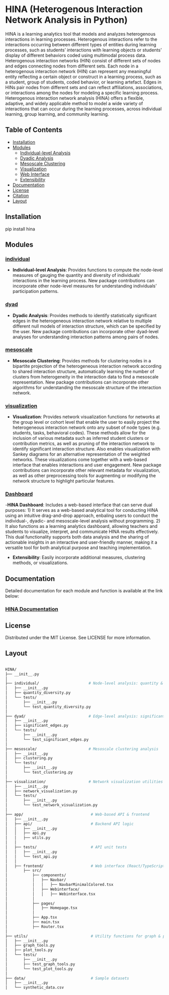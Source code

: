 # HINA (Heterogenous Interaction Network Analysis in Python)

HINA is a learning analytics tool that models and analyzes heterogenous interactions in learning processes. Heterogenous interactions refer to the interactions occurring between different types of entities during learning processes, such as students’ interactions with learning objects or students’ display of different behaviors coded using multimodal process data. Heterogenous interaction networks (HIN) consist of different sets of nodes and edges connecting nodes from different sets. Each node in a heterogenous interaction network (HIN) can represent any meaningful entity reflecting a certain object or construct in a learning process, such as a student, group of students, coded behavior, or learning artefact. Edges in HINs pair nodes from different sets and can reflect affiliations, associations, or interactions among the nodes for modeling a specific learning process. Heterogenous interaction network analysis (HINA) offers a flexible, adaptive, and widely applicable method to model a wide variety of interactions that can occur during the learning processes, across individual learning, group learning, and community learning. 

## Table of Contents

- [Installation](#installation)
- [Modules](#modules)
  - [Individual-level Analysis](#individual-level-analysis)
  - [Dyadic Analysis](#dyadic-analysis)
  - [Mesoscale Clustering](#mesoscale-clustering)
  - [Visualization](#visualization)
  - [Web Interface](#web-interface)
  - [Extensibility](#extensibility)
- [Documentation](#documentation)
- [License](#license)
- [Citation](#citation)
- [Layout](#layout)

## Installation

pip install hina

## Modules

### [individual](https://hina.readthedocs.io/en/latest/Modules/individual.html)

- **Individual-level Analysis**: Provides functions to compute the node-level measures of gauging the quantity and diversity of individuals’ interactions in the learning process. New package contributions can incorporate other node-level measures for understanding individuals’ participation patterns.

### [dyad](https://hina.readthedocs.io/en/latest/Modules/dyad.html)

- **Dyadic Analysis**: Provides methods to identify statistically significant edges in the heterogeneous interaction network relative to multiple different null models of interaction structure, which can be specified by the user. New package contributions can incorporate other dyad-level analyses for understanding interaction patterns among pairs of nodes.

### [mesoscale](https://hina.readthedocs.io/en/latest/Modules/mesoscale.html)

- **Mesoscale Clustering**: Provides methods for clustering nodes in a bipartite projection of the heterogeneous interaction network according to shared interaction structure, automatically learning the number of clusters from heterogeneity in the interaction data to find a mesoscale representation. New package contributions can incorporate other algorithms for understanding the mesoscale structure of the interaction network.

### [visualization](https://hina.readthedocs.io/en/latest/Modules/visualization.html)

- **Visualization**: Provides network visualization functions for networks at the group level or cohort level that enable the user to easily project the heterogeneous interaction network onto any subset of node types (e.g. students, tasks, behavioral codes). These methods allow for the inclusion of various metadata such as inferred student clusters or contribution metrics, as well as pruning of the interaction network to identify significant interaction structure. Also enables visualization with Sankey diagrams for an alternative representation of the weighted networks. These visualizations come together with a web-based interface that enables interactions and user engagement. New package contributions can incorporate other relevant metadata for visualization, as well as other preprocessing tools for augmenting or modifying the network structure to highlight particular features.

### [Dashboard](https://hina.readthedocs.io/en/latest/Modules/dashboard.html)

-**HINA Dashboard**: Includes a web-based interface that can serve dual purposes: 1) It serves as a web-based analytical tool for conducting HINA using an intuitive drag-and-drop approach, enbaling users to conduct the individual-, dyadic- and mesoscale-level analysis without programming. 2) It also functions as a learning analytics dashboard, allowing teachers and students to visualize, interpret, and communicate HINA results effectively. This dual functionality supports both data analysis and the sharing of actionable insights in an interactive and user-friendly manner, making it a versatile tool for both analytical purpose and teaching implementation.
- **Extensibility**: Easily incorporate additional measures, clustering methods, or visualizations.


## Documentation

Detailed documentation for each module and function is available at the link below:

### [HINA Documentation](https://hina.readthedocs.io/en/latest/)

## License 
Distributed under the MIT License. See LICENSE for more information.

## Layout
```bash

HINA/
├── __init__.py
│
├── individual/                      # Node-level analysis: quantity & diversity
│   ├── __init__.py
│   ├── quantity_diversity.py
│   └── tests/
│       ├── __init__.py
│       └── test_quantity_diversity.py
│
├── dyad/                            # Edge-level analysis: significant edges
│   ├── __init__.py
│   ├── significant_edges.py
│   └── tests/
│       ├── __init__.py
│       └── test_significant_edges.py
│
├── mesoscale/                       # Mesoscale clustering analysis
│   ├── __init__.py
│   ├── clustering.py
│   └── tests/
│       ├── __init__.py
│       └── test_clustering.py
│
├── visualization/                   # Network visualization utilities
│   ├── __init__.py
│   ├── network_visualization.py
│   └── tests/
│       ├── __init__.py
│       └── test_network_visualization.py
│
├── app/                              # Web-based API & frontend
│   ├── __init__.py
│   ├── api/                          # Backend API logic
│   │   ├── __init__.py
│   │   ├── api.py
│   │   ├── utils.py
│   │
│   ├── tests/                        # API unit tests
│   │   ├── __init__.py
│   │   └── test_api.py
│   │
│   ├── frontend/                     # Web interface (React/TypeScript)
│       ├── src/
│           ├── components/
│           │   ├── Navbar/
│           │   │   ├── NavbarMinimalColored.tsx
│           │   ├── Webinterface/
│           │   │   ├── Webinterface.tsx
│           │
│           ├── pages/
│           │   ├── Homepage.tsx
│           │
│           ├── App.tsx
│           ├── main.tsx
│           ├── Router.tsx
│
├── utils/                            # Utility functions for graph & plotting
│   ├── __init__.py
│   ├── graph_tools.py
│   ├── plot_tools.py
│   └── tests/
│       ├── __init__.py
│       ├── test_graph_tools.py
│       └── test_plot_tools.py
│
├── data/                             # Sample datasets
│   ├── __init__.py
│   └── synthetic_data.csv
